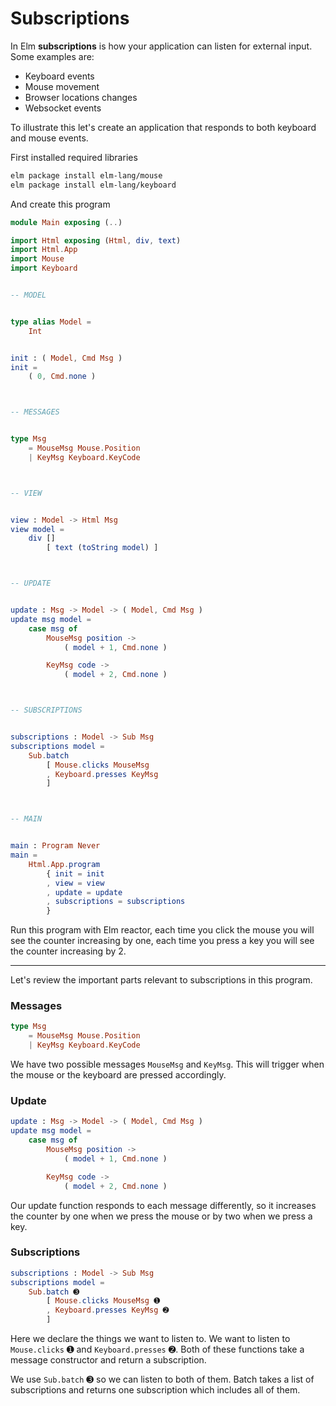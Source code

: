 # Subscriptions

In Elm __subscriptions__ is how your application can listen for external input. Some examples are:

- Keyboard events
- Mouse movement
- Browser locations changes
- Websocket events

To illustrate this let's create an application that responds to both keyboard and mouse events.

First installed required libraries

```bash
elm package install elm-lang/mouse
elm package install elm-lang/keyboard
```

And create this program

```elm
module Main exposing (..)

import Html exposing (Html, div, text)
import Html.App
import Mouse
import Keyboard


-- MODEL


type alias Model =
    Int


init : ( Model, Cmd Msg )
init =
    ( 0, Cmd.none )



-- MESSAGES


type Msg
    = MouseMsg Mouse.Position
    | KeyMsg Keyboard.KeyCode



-- VIEW


view : Model -> Html Msg
view model =
    div []
        [ text (toString model) ]



-- UPDATE


update : Msg -> Model -> ( Model, Cmd Msg )
update msg model =
    case msg of
        MouseMsg position ->
            ( model + 1, Cmd.none )

        KeyMsg code ->
            ( model + 2, Cmd.none )



-- SUBSCRIPTIONS


subscriptions : Model -> Sub Msg
subscriptions model =
    Sub.batch
        [ Mouse.clicks MouseMsg
        , Keyboard.presses KeyMsg
        ]



-- MAIN


main : Program Never
main =
    Html.App.program
        { init = init
        , view = view
        , update = update
        , subscriptions = subscriptions
        }
```

Run this program with Elm reactor, each time you click the mouse you will see the counter increasing by one, each time you press a key you will see the counter increasing by 2.

---

Let's review the important parts relevant to subscriptions in this program.

### Messages

```elm
type Msg
    = MouseMsg Mouse.Position
    | KeyMsg Keyboard.KeyCode
```

We have two possible messages `MouseMsg` and `KeyMsg`. This will trigger when the mouse or the keyboard are pressed accordingly.

### Update

```elm
update : Msg -> Model -> ( Model, Cmd Msg )
update msg model =
    case msg of
        MouseMsg position ->
            ( model + 1, Cmd.none )

        KeyMsg code ->
            ( model + 2, Cmd.none )
```

Our update function responds to each message differently, so it increases the counter by one when we press the mouse or by two when we press a key.

### Subscriptions

```elm
subscriptions : Model -> Sub Msg
subscriptions model =
    Sub.batch ➌
        [ Mouse.clicks MouseMsg ➊
        , Keyboard.presses KeyMsg ➋
        ]
```

Here we declare the things we want to listen to. We want to listen to `Mouse.clicks` ➊ and `Keyboard.presses` ➋. Both of these functions take a message constructor and return a subscription.

We use `Sub.batch` ➌ so we can listen to both of them. Batch takes a list of subscriptions and returns one subscription which includes all of them.
